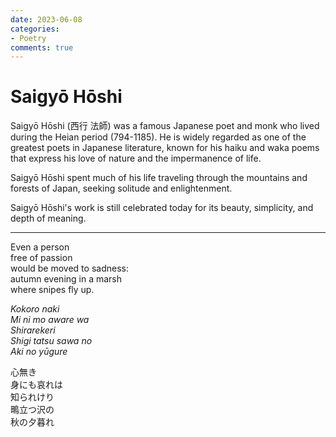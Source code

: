 ```yaml
---
date: 2023-06-08
categories:
- Poetry
comments: true
---
```

# Saigyō Hōshi

Saigyō Hōshi (西行 法師) was a famous Japanese poet and monk who lived during the Heian period (794-1185).
He is widely regarded as one of the greatest poets in Japanese literature, known for his haiku and waka poems that express his love of nature and the impermanence of life. 

<!-- more -->
Saigyō Hōshi spent much of his life traveling through the mountains and forests of Japan, seeking solitude and enlightenment.  

Saigyō Hōshi's work is still celebrated today for its beauty, simplicity, and depth of meaning.  

---
Even a person  
 free of passion  
   would be moved to sadness:  
     autumn evening in a marsh  
        where snipes fly up.  

_Kokoro naki  
Mi ni mo aware wa  
Shirarekeri  
Shigi tatsu sawa no  
Aki no yūgure_

心無き  
身にも哀れは  
知られけり  
鴫立つ沢の  
秋の夕暮れ  
  



